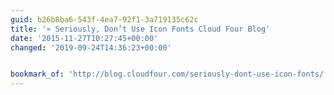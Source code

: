 ```yaml
---
guid: b26b8ba6-543f-4ea7-92f1-3a719135c62c
title: '» Seriously, Don’t Use Icon Fonts Cloud Four Blog'
date: '2015-11-27T10:27:45+00:00'
changed: '2019-09-24T14:36:23+00:00'


bookmark_of: 'http://blog.cloudfour.com/seriously-dont-use-icon-fonts/'
---
```




